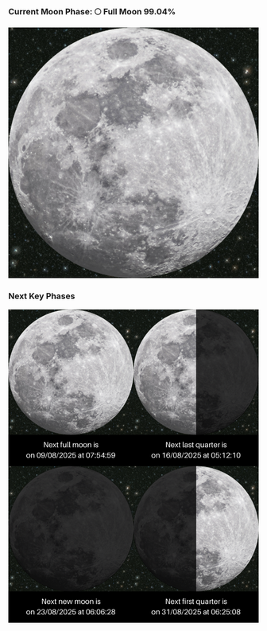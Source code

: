 ### Current Moon Phase: 🌕 Full Moon 99.04%
![Moon Phase](moonphase.png)
### Next Key Phases
![Gallery](gallery.png)
